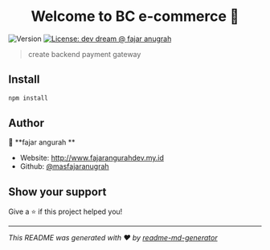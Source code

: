 <h1 align="center">Welcome to BC e-commerce 👋</h1>
<p>
  <img alt="Version" src="https://img.shields.io/badge/version-1.0.0-blue.svg?cacheSeconds=2592000" />
  <a href="#" target="_blank">
    <img alt="License: dev dream @ fajar anugrah" src="https://img.shields.io/badge/License-dev dream @ fajar anugrah-yellow.svg" />
  </a>
</p>

> create backend payment gateway

## Install

```sh
npm install
```

## Author

👤 **fajar angurah **

* Website: http://www.fajarangurahdev.my.id
* Github: [@masfajaranugrah](https://github.com/masfajaranugrah)

## Show your support

Give a ⭐️ if this project helped you!

***
_This README was generated with ❤️ by [readme-md-generator](https://github.com/kefranabg/readme-md-generator)_
